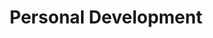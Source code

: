 ---
# Featured tags need to have either the `list` or `grid` layout (PRO only).
layout: grid

# The title of the tag's page.
title: Personal Development

# The name of the tag, used in a post's front matter (e.g. tags: [<slug>]).
slug: personal-development

# (Optional) Write a short (~150 characters) description of this featured tag.
description: >
  Personal development is the continuous process of improving skills, knowledge, and self-awareness to achieve personal and professional growth. It empowers individuals to unlock their potential, overcome challenges, and lead a more fulfilling life.

# (Optional) You can disable grouping posts by date.
no_groups: false

# Exclude this example category from the sitemap.
# DON'T USE THIS SETTING IN YOUR CATEGORIES!
sitemap: false
---